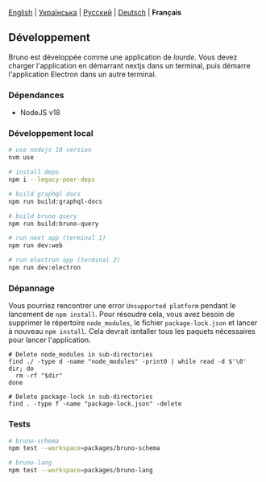 [English](/docs/development.md) | [Українська](/docs/development_ua.md) | [Русский](/docs/development_ru.md) | [Deutsch](/docs/development_de.md) | **Français**

## Développement

Bruno est développée comme une application de _lourde_. Vous devez charger l'application en démarrant nextjs dans un terminal, puis démarre l'application Electron dans un autre terminal.

### Dépendances

- NodeJS v18

### Développement local

```bash
# use nodejs 18 version
nvm use

# install deps
npm i --legacy-peer-deps

# build graphql docs
npm run build:graphql-docs

# build bruno query
npm run build:bruno-query

# run next app (terminal 1)
npm run dev:web

# run electron app (terminal 2)
npm run dev:electron
```

### Dépannage

Vous pourriez rencontrer une error  `Unsupported platform` pendant le lancement de `npm install`. Pour résoudre cela, vous avez besoin de supprimer le répertoire `node_modules`, le fichier `package-lock.json` et lancer à nouveau `npm install`. Cela devrait isntaller tous les paquets nécessaires pour lancer l'application.

```shell
# Delete node_modules in sub-directories
find ./ -type d -name "node_modules" -print0 | while read -d $'\0' dir; do
  rm -rf "$dir"
done

# Delete package-lock in sub-directories
find . -type f -name "package-lock.json" -delete
```

### Tests

```bash
# bruno-schema
npm test --workspace=packages/bruno-schema

# bruno-lang
npm test --workspace=packages/bruno-lang
```
